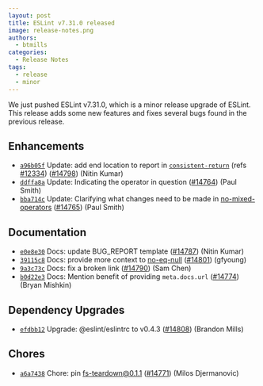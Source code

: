 ```yaml
---
layout: post
title: ESLint v7.31.0 released
image: release-notes.png
authors:
  - btmills
categories:
  - Release Notes
tags:
  - release
  - minor
---
```


We just pushed ESLint v7.31.0, which is a minor release upgrade of ESLint. This release adds some new features and fixes several bugs found in the previous release.










## Enhancements


* [`a96b05f`](https://github.com/eslint/eslint/commit/a96b05f6c5649cfee112d605c91d95aa191e2f78) Update: add end location to report in [`consistent-return`](/docs/rules/consistent-return) (refs [#12334](https://github.com/eslint/eslint/issues/12334)) ([#14798](https://github.com/eslint/eslint/issues/14798)) (Nitin Kumar)
* [`ddffa8a`](https://github.com/eslint/eslint/commit/ddffa8ad58b4b124b08061e9045fdb5370cbdbe3) Update: Indicating the operator in question ([#14764](https://github.com/eslint/eslint/issues/14764)) (Paul Smith)
* [`bba714c`](https://github.com/eslint/eslint/commit/bba714c2ed813821ed288fbc07722cdde6e534fe) Update: Clarifying what changes need to be made in [no-mixed-operators](/docs/rules/no-mixed-operators) ([#14765](https://github.com/eslint/eslint/issues/14765)) (Paul Smith)






## Documentation


* [`e0e8e30`](https://github.com/eslint/eslint/commit/e0e8e308929c9c66612505f2da89043f8592eea7) Docs: update BUG_REPORT template ([#14787](https://github.com/eslint/eslint/issues/14787)) (Nitin Kumar)
* [`39115c8`](https://github.com/eslint/eslint/commit/39115c8b71d2629161359f6456f47fdbd552fddd) Docs: provide more context to [no-eq-null](/docs/rules/no-eq-null) ([#14801](https://github.com/eslint/eslint/issues/14801)) (gfyoung)
* [`9a3c73c`](https://github.com/eslint/eslint/commit/9a3c73c130d437a65f4edba0dcb63390e68cac41) Docs: fix a broken link ([#14790](https://github.com/eslint/eslint/issues/14790)) (Sam Chen)
* [`b0d22e3`](https://github.com/eslint/eslint/commit/b0d22e3eff18ea7f08189134c07cddceaec69a09) Docs: Mention benefit of providing `meta.docs.url` ([#14774](https://github.com/eslint/eslint/issues/14774)) (Bryan Mishkin)




## Dependency Upgrades


* [`efdbb12`](https://github.com/eslint/eslint/commit/efdbb1227019427ec2d968a8d6e9151dd8a77c35) Upgrade: @eslint/eslintrc to v0.4.3 ([#14808](https://github.com/eslint/eslint/issues/14808)) (Brandon Mills)






## Chores


* [`a6a7438`](https://github.com/eslint/eslint/commit/a6a7438502abc6a1e29ec35cfbe2058ffc0803b1) Chore: pin fs-teardown@0.1.1 ([#14771](https://github.com/eslint/eslint/issues/14771)) (Milos Djermanovic)



